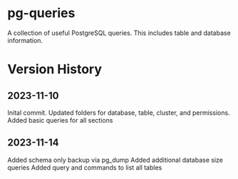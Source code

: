 # pg-queries
A collection of useful PostgreSQL queries. This includes table and database information. 

# Version History
## 2023-11-10
Inital commit.
Updated folders for database, table, cluster, and permissions.
Added basic queries for all sections

## 2023-11-14
Added schema only backup via pg_dump
Added additional database size queries
Added query and commands to list all tables